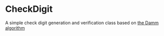 # CheckDigit
 A simple check digit generation and verification class based on [the Damm algorithm](https://en.wikipedia.org/wiki/Damm_algorithm)
